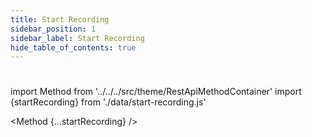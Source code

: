 ```yaml
---
title: Start Recording 
sidebar_position: 1
sidebar_label: Start Recording
hide_table_of_contents: true
---
```


#

import Method from '../../../src/theme/RestApiMethodContainer'
import {startRecording} from './data/start-recording.js'

<Method
{...startRecording}
/>
